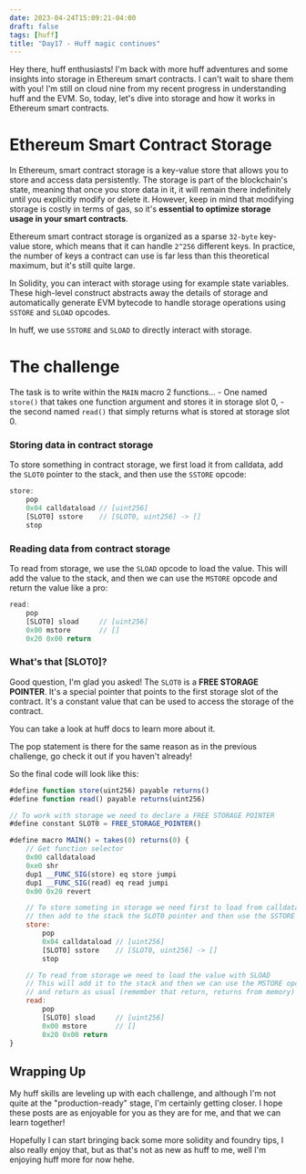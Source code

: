 ```yaml
---
date: 2023-04-24T15:09:21-04:00
draft: false
tags: [huff]
title: "Day17 - Huff magic continues"
---
```


Hey there, huff enthusiasts! I'm back with more huff adventures and some insights into storage in Ethereum smart contracts. I can't wait to share them with you! I'm still on cloud nine from my recent progress in understanding huff and the EVM. So, today, let's dive into storage and how it works in Ethereum smart contracts.

# Ethereum Smart Contract Storage

In Ethereum, smart contract storage is a key-value store that allows you to store and access data persistently. The storage is part of the blockchain's state, meaning that once you store data in it, it will remain there indefinitely until you explicitly modify or delete it. However, keep in mind that modifying storage is costly in terms of gas, so it's **essential to optimize storage usage in your smart contracts**.

Ethereum smart contract storage is organized as a sparse `32-byte` key-value store, which means that it can handle `2^256` different keys. In practice, the number of keys a contract can use is far less than this theoretical maximum, but it's still quite large.

In Solidity, you can interact with storage using for example state variables. These high-level construct abstracts away the details of storage and automatically generate EVM bytecode to handle storage operations using `SSTORE` and `SLOAD` opcodes.

In huff, we use `SSTORE` and `SLOAD` to directly interact with storage.

# The challenge

The task is to write within the `MAIN` macro 2 functions...
    - One named `store()` that takes one function argument and stores it in storage slot 0,
    - the second named `read()` that simply returns what is stored at storage slot 0.

### Storing data in contract storage

To store something in contract storage, we first load it from calldata, add the `SLOT0` pointer to the stack, and then use the `SSTORE` opcode:

```javascript
store:
    pop
    0x04 calldataload // [uint256]
    [SLOT0] sstore    // [SLOT0, uint256] -> []
    stop
```

### Reading data from contract storage

To read from storage, we use the `SLOAD` opcode to load the value. This will add the value to the stack, and then we can use the `MSTORE` opcode and return the value like a pro:

```javascript
read:
    pop
    [SLOT0] sload     // [uint256]
    0x00 mstore       // []
    0x20 0x00 return
```

### What's that [SLOT0]?

Good question, I'm glad you asked! The `SLOT0` is a **FREE STORAGE POINTER**. It's a special pointer that points to the first storage slot of the contract. It's a constant value that can be used to access the storage of the contract.

You can take a look at huff docs to learn more about it.

The pop statement is there for the same reason as in the previous challenge, go check it out if you haven't already!

So the final code will look like this:

```javascript
#define function store(uint256) payable returns()
#define function read() payable returns(uint256)

// To work with storage we need to declare a FREE STORAGE POINTER
#define constant SLOT0 = FREE_STORAGE_POINTER()

#define macro MAIN() = takes(0) returns(0) {
    // Get function selector
    0x00 calldataload
    0xe0 shr
    dup1 __FUNC_SIG(store) eq store jumpi
    dup1 __FUNC_SIG(read) eq read jumpi
    0x00 0x20 revert

    // To store someting in storage we need first to load from calldata
    // then add to the stack the SLOT0 pointer and then use the SSTORE opcode
    store:
        pop
        0x04 calldataload // [uint256]
        [SLOT0] sstore    // [SLOT0, uint256] -> []
        stop

    // To read from storage we need to load the value with SLOAD
    // This will add it to the stack and then we can use the MSTORE opcode
    // and return as usual (remember that return, returns from memory)
    read:
        pop
        [SLOT0] sload     // [uint256]
        0x00 mstore       // []
        0x20 0x00 return
}
```

## Wrapping Up

My huff skills are leveling up with each challenge, and although I'm not quite at the "production-ready" stage, I'm certainly getting closer. I hope these posts are as enjoyable for you as they are for me, and that we can learn together!

Hopefully I can start bringing back some more solidity and foundry tips, I also really enjoy that, but as that's not as new as huff to me, well I'm enjoying huff more for now hehe.